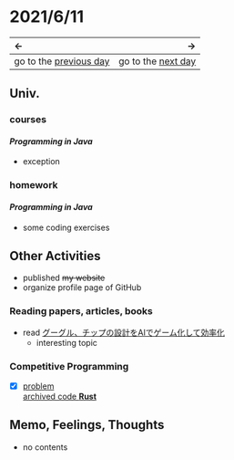 # 2021/6/11
|←|→|
|:---|---:|
go to the [previous day](./10th.md) | go to the [next day](./12th.md)

## Univ.
### courses
#### *Programming in Java*
- exception

### homework
#### *Programming in Java*
- some coding exercises

## Other Activities
- published ~~my website~~<!-- [my website](https://otsukotsu.github.io/OtsuKotsuIO/) -->
- organize profile page of GitHub

### Reading papers, articles, books
- read [グーグル、チップの設計をAIでゲーム化して効率化](https://japan.zdnet.com/article/35172140/)
  - interesting topic

### Competitive Programming
- [x] [problem](https://atcoder.jp/contests/typical90/tasks/typical90_g)  
  [archived code **Rust**](https://github.com/OtsuKotsu/training_rust/blob/main/archive/typical90/07.rs)

## Memo, Feelings, Thoughts
- no contents
